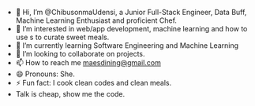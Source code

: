 - 👋 Hi, I’m @ChibusonmaUdensi, a Junior Full-Stack Engineer, Data Buff, Machine Learning Enthusiast and proficient Chef.
- 👀 I’m interested in web/app development, machine learning and how to use s to curate sweet meals.
- 🌱 I’m currently learning Software Engineering and Machine Learning
- 💞️ I’m looking to collaborate on projects.
- 📫 How to reach me maesdining@gmail.com
- 😄 Pronouns: She.
- ⚡ Fun fact: I cook clean codes and clean meals.
- Talk is cheap, show me the code.

<!---
ChibusonmaUdensi/ChibusonmaUdensi is a ✨ special ✨ repository because its `README.md` (this file) appears on your GitHub profile.
You can click the Preview link to take a look at your changes.
--->
